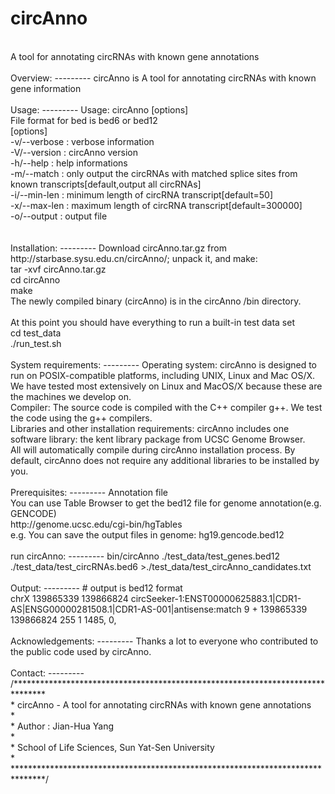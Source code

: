 # circAnno<BR>
A tool for annotating circRNAs with known gene annotations<BR>
<BR>
Overview:
---------
circAnno is A tool for annotating circRNAs with known gene information<BR>
<BR>
Usage:
---------
Usage:  circAnno [options] <annotation file, bed12> <circRNA file, bed> <BR>
File format for bed is bed6 or bed12<BR>
[options]<BR>
-v/--verbose                   : verbose information<BR>
-V/--version                   : circAnno version<BR>
-h/--help                      : help informations<BR>
-m/--match                     : only output the circRNAs with matched splice sites from known transcripts[default,output all circRNAs] <BR>
-i/--min-len                   : minimum length of circRNA transcript[default=50]<BR>
-x/--max-len                   : maximum length of circRNA transcript[default=300000]<BR>
-o/--output <string>           : output file<BR>
<BR>
<BR>
Installation:
---------
Download circAnno.tar.gz from http://starbase.sysu.edu.cn/circAnno/; unpack it, and make:<BR>
tar -xvf circAnno.tar.gz <BR>
cd circAnno<BR>
make<BR>
The newly compiled binary (circAnno) is in the circAnno /bin directory.<BR>
<BR>
At this point you should have everything to run a built-in test data set<BR>
cd test_data<BR>
./run_test.sh<BR>
<BR>
System requirements:
---------
Operating system: circAnno is designed to run on POSIX-compatible platforms, including UNIX, Linux and Mac OS/X. <BR>
We have tested  most extensively on Linux and MacOS/X because these are the machines we develop on.<BR>
Compiler: The source code is compiled with  the C++ compiler g++. We test the code using the g++ compilers.<BR>
Libraries and other installation requirements: circAnno includes one software library: the kent library package from UCSC Genome Browser. <BR>
All will automatically compile during circAnno installation process. By default, circAnno does not require any additional libraries to be installed by you.<BR>
<BR>
Prerequisites:
---------
Annotation file<BR>
You can use Table Browser to get the bed12 file for genome annotation(e.g. GENCODE)<BR>
http://genome.ucsc.edu/cgi-bin/hgTables<BR>
e.g. You can save the output files in genome: hg19.gencode.bed12<BR>
<BR>
run circAnno:
---------
bin/circAnno ./test_data/test_genes.bed12 ./test_data/test_circRNAs.bed6 >./test_data/test_circAnno_candidates.txt<BR>
<BR>
Output:
---------
# output is bed12 format<BR>
chrX	139865339	139866824	circSeeker-1:ENST00000625883.1|CDR1-AS|ENSG00000281508.1|CDR1-AS-001|antisense:match	9	+	139865339	139866824	255	1	1485,	0,<BR>
<BR>
Acknowledgements:
---------
Thanks a lot to everyone who contributed to the public code used by circAnno.<BR>
<BR>
Contact:
---------
/*******************************************************************************<BR>
 *	circAnno - A tool for annotating circRNAs with known gene annotations<BR>
 *<BR>
 *	Author : Jian-Hua Yang <yangjh7@mail.sysu.edu.cn><BR>
 * <BR>
 *	School of Life Sciences, Sun Yat-Sen University<BR>
 *  <BR>
 *******************************************************************************/<BR>
